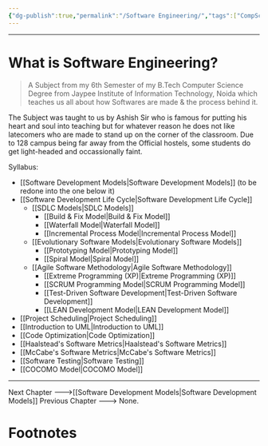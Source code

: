 ```yaml
---
{"dg-publish":true,"permalink":"/Software Engineering/","tags":["CompSci","Software-Development"]}
---
```



-----
# What is Software Engineering?
> A Subject from my 6th Semester of my B.Tech Computer Science Degree from Jaypee Institute of Information Technology, Noida which teaches us all about how Softwares are made & the process behind it.

The Subject was taught to us by Ashish Sir who is famous for putting his heart and soul into teaching but for whatever reason he does not like latecomers who are made to stand up on the corner of the classroom. Due to 128 campus being far away from the Official hostels, some students do get light-headed and occassionally faint.

Syllabus:
- [[Software Development Models\|Software Development Models]] (to be redone into the one below it)
- [[Software Development Life Cycle\|Software Development Life Cycle]]
	- [[SDLC Models\|SDLC Models]]
		- [[Build & Fix Model\|Build & Fix Model]]
		- [[Waterfall Model\|Waterfall Model]]
		- [[Incremental Process Model\|Incremental Process Model]]
	- [[Evolutionary Software Models\|Evolutionary Software Models]]
		- [[Prototyping Model\|Prototyping Model]]
		- [[Spiral Model\|Spiral Model]]
	- [[Agile Software Methodology\|Agile Software Methodology]]
		- [[Extreme Programming (XP)\|Extreme Programming (XP)]]
		- [[SCRUM Programming Model\|SCRUM Programming Model]]
		- [[Test-Driven Software Development\|Test-Driven Software Development]]
		- [[LEAN Development Model\|LEAN Development Model]]
- [[Project Scheduling\|Project Scheduling]]
- [[Introduction to UML\|Introduction to UML]]
- [[Code Optimization\|Code Optimization]]
- [[Haalstead's Software Metrics\|Haalstead's Software Metrics]]
- [[McCabe's Software Metrics\|McCabe's Software Metrics]]
- [[Software Testing\|Software Testing]]
- [[COCOMO Model\|COCOMO Model]]

---
Next Chapter --->[[Software Development Models\|Software Development Models]]
Previous Chapter ---> None.
# Footnotes


